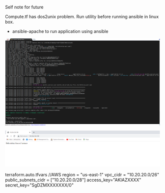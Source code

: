Self note for future 

Compute.tf has dos2unix problem. Run utility before running ansible in linux box.

+ ansible-apache to run application using ansible

![img.png](img.png)

![img_1.png](img_1.png)


terraform.auto.tfvars
//AWS
region = "us-east-1"
vpc_cidr             = "10.20.20.0/26"
public_subnets_cidr  = ["10.20.20.0/28"]
access_key="AKIAZXXXX"
secret_key="SgDZMXXXXXXX/0"